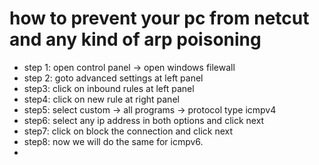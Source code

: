 # how to prevent your pc from netcut and any kind of arp poisoning

- step 1: open control panel -> open windows filewall
- step 2: goto advanced settings at left panel
- step3: click on inbound rules at left panel
- step4: click on new rule at right panel
- step5: select custom -> all programs ->  protocol type icmpv4
- step6: select any ip address in both options and click next
- step7: click on block the connection and click next
- step8: now we will do the same for icmpv6.
- ​